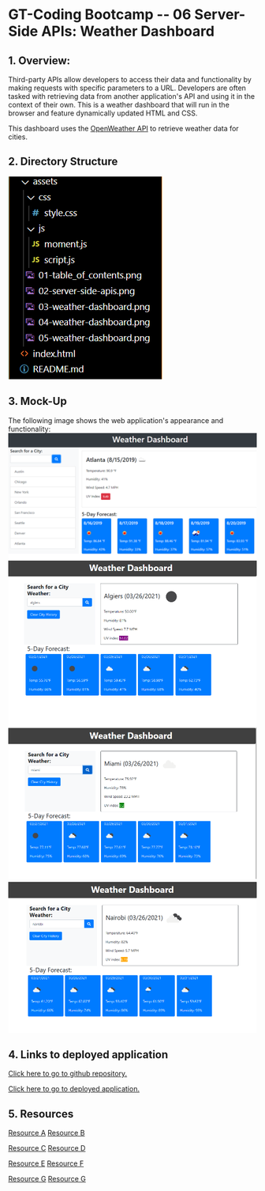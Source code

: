 # GT-Coding Bootcamp -- 06 Server-Side APIs: Weather Dashboard

## 1. Overview:

Third-party APIs allow developers to access their data and functionality by making requests with specific parameters to a URL. Developers are often tasked with retrieving data from another application's API and using it in the context of their own. This is a weather dashboard that will run in the browser and feature dynamically updated HTML and CSS.

This dashboard uses the [OpenWeather API](https://openweathermap.org/api) to retrieve weather data for cities.

## 2. Directory Structure

![Table of Contents](./assets/01-table_of_contents.png)

## 3. Mock-Up

The following image shows the web application's appearance and functionality:
![Application appearance](./assets/02-server-side-apis.png)
![Application appearance](./assets/03-weather-dashboard.png)
![Application appearance](./assets/04-weather-dashboard.png)
![Application appearance](./assets/05-weather-dashboard.png)

## 4. Links to deployed application

[Click here to go to github repository.](https://github.com/willielibet/weather-dashboard.git)

[Click here to go to deployed application.](https://willielibet.github.io/weather-dashboard/)

## 5. Resources

[Resource A](https://19january2017snapshot.epa.gov/sunsafety/uv-index-scale-1_.html)
[Resource B](https://www.youtube.com/watch?v=FN_ffvw_ksE)

[Resource C](https://webdesign.tutsplus.com/tutorials/build-a-simple-weather-app-with-vanilla-javascript--cms-33893)
[Resource D](https://stackoverflow.com/questions/30916387/placeholder-font-size-bigger-than-16px/30916757)

[Resource E](https://www.youtube.com/watch?v=1AwTtgsGdSA)
[Resource F](https://stackoverflow.com/questions/12710843/want-to-move-a-particular-div-to-right/55640633)

[Resource G](https://www.youtube.com/watch?v=FN_ffvw_ksE)
[Resource G](https://www.youtube.com/watch?v=0bec1BmeY4c)
